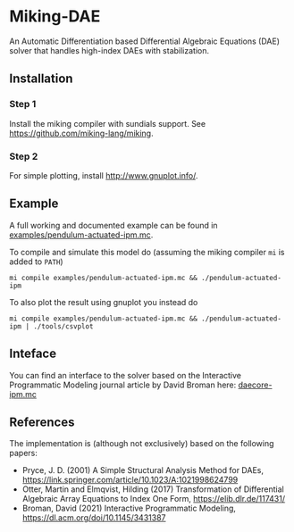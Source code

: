 # Miking-DAE
An Automatic Differentiation based Differential Algebraic Equations (DAE) solver that handles high-index DAEs with stabilization.

## Installation

### Step 1
Install the miking compiler with sundials support. See https://github.com/miking-lang/miking.

### Step 2
For simple plotting, install http://www.gnuplot.info/.

## Example
A full working and documented example can be found in [examples/pendulum-actuated-ipm.mc](examples/pendulum-actuated-ipm.mc).

To compile and simulate this model do (assuming the miking compiler `mi` is added to `PATH`)
```
mi compile examples/pendulum-actuated-ipm.mc && ./pendulum-actuated-ipm
```

To also plot the result using gnuplot you instead do
```
mi compile examples/pendulum-actuated-ipm.mc && ./pendulum-actuated-ipm | ./tools/csvplot
```

## Inteface
You can find an interface to the solver based on the Interactive Programmatic Modeling journal article by David Broman here:
[daecore-ipm.mc](daecore-ipm.mc)

## References
The implementation is (although not exclusively) based on the following papers:
- Pryce, J. D. (2001) A Simple Structural Analysis Method for DAEs, https://link.springer.com/article/10.1023/A:1021998624799
- Otter, Martin and Elmqvist, Hilding (2017) Transformation of Differential Algebraic Array Equations to Index One Form, https://elib.dlr.de/117431/
- Broman, David (2021) Interactive Programmatic Modeling, https://dl.acm.org/doi/10.1145/3431387
